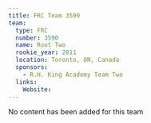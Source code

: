 ```yaml
---
title: FRC Team 3590
team:
  type: FRC
  number: 3590
  name: Root Two
  rookie_year: 2011
  location: Toronto, ON, Canada
  sponsors:
    - R.H. King Academy Team Two
  links:
    Website: 
---
```

No content has been added for this team